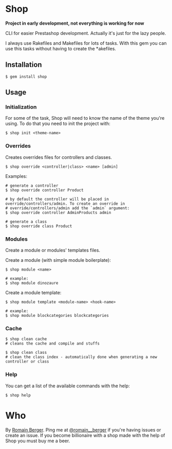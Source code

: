 # Shop

**Project in early development, not everything is working for now**

CLI for easier Prestashop development. Actually it's just for the lazy people.

I always use Rakefiles and Makefiles for lots of tasks. With this gem you can use this tasks without having to create the *akefiles.

## Installation

    $ gem install shop

## Usage

### Initialization

For some of the task, Shop will need to know the name of the theme you're using. To do that you need to init the project with:

    $ shop init <theme-name>

### Overrides

Creates overrides files for controllers and classes.

    $ shop override <controller|class> <name> [admin]

Examples:

    # generate a controller
    $ shop override controller Product

    # by default the controller will be placed in override/controllers/admin. To create an override in
    # override/controllers/admin add the `admin` argument:
    $ shop override controller AdminProducts admin

    # generate a class
    $ shop override class Product

### Modules

Create a module or modules' templates files.

Create a module (with simple module boilerplate):

    $ shop module <name>

    # example:
    $ shop module dinozaure

Create a module template:

    $ shop module template <module-name> <hook-name>

    # example:
    $ shop module blockcategories blockcategories

### Cache

    $ shop clean cache
    # cleans the cache and compile and stuffs

    $ shop clean class
    # clean the class index - automatically done when generating a new controller or class


### Help

You can get a list of the available commands with the help:

    $ shop help

# Who

By [Romain Berger](http://romainberger.com).
Ping me at [@romain__berger](http://twitter.com/romain__berger) if you're having issues or create an issue.
If you become billionaire with a shop made with the help of Shop you must buy me a beer.
